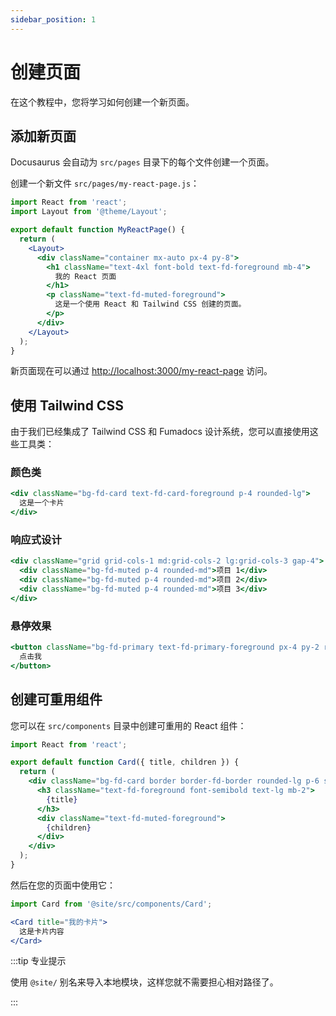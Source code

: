 ```yaml
---
sidebar_position: 1
---
```


# 创建页面

在这个教程中，您将学习如何创建一个新页面。

## 添加新页面

Docusaurus 会自动为 `src/pages` 目录下的每个文件创建一个页面。

创建一个新文件 `src/pages/my-react-page.js`：

```jsx title="src/pages/my-react-page.js"
import React from 'react';
import Layout from '@theme/Layout';

export default function MyReactPage() {
  return (
    <Layout>
      <div className="container mx-auto px-4 py-8">
        <h1 className="text-4xl font-bold text-fd-foreground mb-4">
          我的 React 页面
        </h1>
        <p className="text-fd-muted-foreground">
          这是一个使用 React 和 Tailwind CSS 创建的页面。
        </p>
      </div>
    </Layout>
  );
}
```

新页面现在可以通过 [http://localhost:3000/my-react-page](http://localhost:3000/my-react-page) 访问。

## 使用 Tailwind CSS

由于我们已经集成了 Tailwind CSS 和 Fumadocs 设计系统，您可以直接使用这些工具类：

### 颜色类

```jsx
<div className="bg-fd-card text-fd-card-foreground p-4 rounded-lg">
  这是一个卡片
</div>
```

### 响应式设计

```jsx
<div className="grid grid-cols-1 md:grid-cols-2 lg:grid-cols-3 gap-4">
  <div className="bg-fd-muted p-4 rounded-md">项目 1</div>
  <div className="bg-fd-muted p-4 rounded-md">项目 2</div>
  <div className="bg-fd-muted p-4 rounded-md">项目 3</div>
</div>
```

### 悬停效果

```jsx
<button className="bg-fd-primary text-fd-primary-foreground px-4 py-2 rounded-md hover:bg-fd-accent transition-colors">
  点击我
</button>
```

## 创建可重用组件

您可以在 `src/components` 目录中创建可重用的 React 组件：

```jsx title="src/components/Card.js"
import React from 'react';

export default function Card({ title, children }) {
  return (
    <div className="bg-fd-card border border-fd-border rounded-lg p-6 shadow-sm">
      <h3 className="text-fd-foreground font-semibold text-lg mb-2">
        {title}
      </h3>
      <div className="text-fd-muted-foreground">
        {children}
      </div>
    </div>
  );
}
```

然后在您的页面中使用它：

```jsx
import Card from '@site/src/components/Card';

<Card title="我的卡片">
  这是卡片内容
</Card>
```

:::tip 专业提示

使用 `@site/` 别名来导入本地模块，这样您就不需要担心相对路径了。

:::
